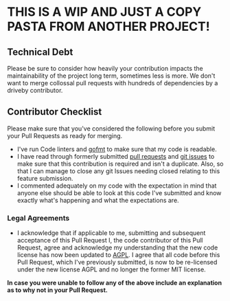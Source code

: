 # THIS IS A WIP AND JUST A COPY PASTA FROM ANOTHER PROJECT!
## Technical Debt
Please be sure to consider how heavily your contribution impacts the maintainability of the project long term, sometimes less is more.  We don't want to merge collossal pull requests with hundreds of dependencies by a driveby contributor.

## Contributor Checklist
Please make sure that you've considered the following before you submit your Pull Requests as ready for merging.
* I've run Code linters and [gofmt](https://golang.org/cmd/gofmt/) to make sure that my code is readable.
* I have read through formerly submitted [pull requests](https://github.com/Maxjr2/docker-python-sql/pulls) and [git issues](https://github.com/Maxjr2/docker-python-sql/issues) to make sure that this contribution is required and isn't a duplicate. Also, so that I can manage to close any git Issues needing closed relating to this feature submission.
* I commented adequately on my code with the expectation in mind that anyone else should be able to look at this code I've submitted and know exactly what's happening and what the expectations are.

### Legal Agreements
* I acknowledge that if applicable to me, submitting and subsequent acceptance of this Pull Request I, the code contributor of this Pull Request, agree and acknowledge my understanding that the new code license has now been updated to [AGPL](/LICENSE.md). I agree that all code before this Pull Request, which I've previously submitted, is now to be re-licensed under the new license AGPL and no longer the former MIT license.

**In case you were unable to follow any of the above include an explanation as to why not in your Pull Request.**
